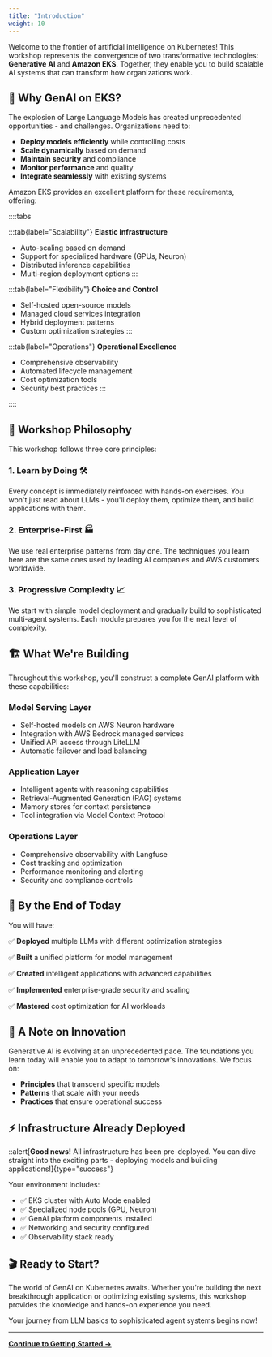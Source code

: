 ```yaml
---
title: "Introduction"
weight: 10
---
```


Welcome to the frontier of artificial intelligence on Kubernetes! This workshop represents the convergence of two transformative technologies: **Generative AI** and **Amazon EKS**. Together, they enable you to build scalable AI systems that can transform how organizations work.

## 🌟 Why GenAI on EKS?

The explosion of Large Language Models has created unprecedented opportunities - and challenges. Organizations need to:

- **Deploy models efficiently** while controlling costs
- **Scale dynamically** based on demand
- **Maintain security** and compliance
- **Monitor performance** and quality
- **Integrate seamlessly** with existing systems

Amazon EKS provides an excellent platform for these requirements, offering:

::::tabs

:::tab{label="Scalability"}
**Elastic Infrastructure**
- Auto-scaling based on demand
- Support for specialized hardware (GPUs, Neuron)
- Distributed inference capabilities
- Multi-region deployment options
:::

:::tab{label="Flexibility"}
**Choice and Control**
- Self-hosted open-source models
- Managed cloud services integration
- Hybrid deployment patterns
- Custom optimization strategies
:::

:::tab{label="Operations"}
**Operational Excellence**
- Comprehensive observability
- Automated lifecycle management
- Cost optimization tools
- Security best practices
:::

::::

## 🎯 Workshop Philosophy

This workshop follows three core principles:

### 1. **Learn by Doing** 🛠️
Every concept is immediately reinforced with hands-on exercises. You won't just read about LLMs - you'll deploy them, optimize them, and build applications with them.

### 2. **Enterprise-First** 🏭
We use real enterprise patterns from day one. The techniques you learn here are the same ones used by leading AI companies and AWS customers worldwide.

### 3. **Progressive Complexity** 📈
We start with simple model deployment and gradually build to sophisticated multi-agent systems. Each module prepares you for the next level of complexity.

## 🏗️ What We're Building

Throughout this workshop, you'll construct a complete GenAI platform with these capabilities:

### **Model Serving Layer**
- Self-hosted models on AWS Neuron hardware
- Integration with AWS Bedrock managed services
- Unified API access through LiteLLM
- Automatic failover and load balancing

### **Application Layer**
- Intelligent agents with reasoning capabilities
- Retrieval-Augmented Generation (RAG) systems
- Memory stores for context persistence
- Tool integration via Model Context Protocol

### **Operations Layer**
- Comprehensive observability with Langfuse
- Cost tracking and optimization
- Performance monitoring and alerting
- Security and compliance controls

## 🚀 By the End of Today

You will have:

✅ **Deployed** multiple LLMs with different optimization strategies

✅ **Built** a unified platform for model management

✅ **Created** intelligent applications with advanced capabilities

✅ **Implemented** enterprise-grade security and scaling

✅ **Mastered** cost optimization for AI workloads

## 💭 A Note on Innovation

Generative AI is evolving at an unprecedented pace. The foundations you learn today will enable you to adapt to tomorrow's innovations. We focus on:

- **Principles** that transcend specific models
- **Patterns** that scale with your needs
- **Practices** that ensure operational success

## ⚡ Infrastructure Already Deployed

::alert[**Good news!** All infrastructure has been pre-deployed. You can dive straight into the exciting parts - deploying models and building applications!]{type="success"}

Your environment includes:
- ✅ EKS cluster with Auto Mode enabled
- ✅ Specialized node pools (GPU, Neuron)
- ✅ GenAI platform components installed
- ✅ Networking and security configured
- ✅ Observability stack ready

## 🎬 Ready to Start?

The world of GenAI on Kubernetes awaits. Whether you're building the next breakthrough application or optimizing existing systems, this workshop provides the knowledge and hands-on experience you need.

Your journey from LLM basics to sophisticated agent systems begins now!

---

**[Continue to Getting Started →](/introduction/getting-started/)**
